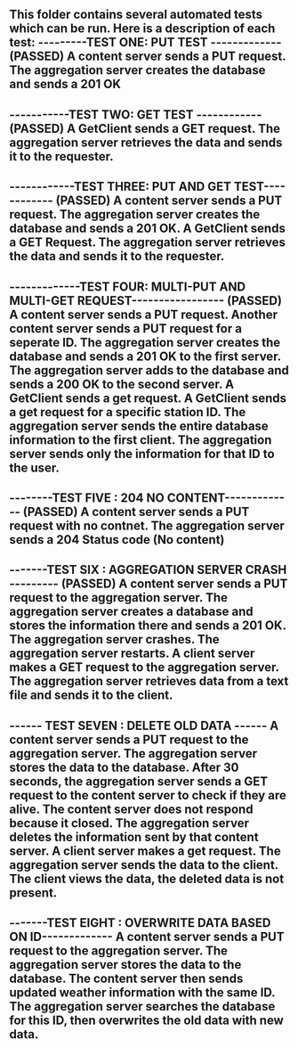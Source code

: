 This folder contains several automated tests which can be run. Here is a description of each test:
---------TEST ONE: PUT TEST ------------- (PASSED)
A content server sends a PUT request.
The aggregation server creates the database and sends a 201 OK
-------------------------------------------

-----------TEST TWO: GET TEST ------------ (PASSED)
A GetClient sends a GET request.
The aggregation server retrieves the data and sends it to the requester.
-------------------------------------------------------------------

------------TEST THREE: PUT AND GET TEST------------ (PASSED)
A content server sends a PUT request.
The aggregation server creates the database and sends a 201 OK.
A GetClient sends a GET Request.
The aggregation server retrieves the data and sends it to the requester.
---------------------------------------------------------------------

-------------TEST FOUR: MULTI-PUT AND MULTI-GET REQUEST----------------- (PASSED)
A content server sends a PUT request.
Another content server sends a PUT request for a seperate ID.
The aggregation server creates the database and sends a 201 OK to the first server.
The aggregation server adds to the database and sends a 200 OK to the second server.
A GetClient sends a get request.
A GetClient sends a get request for a specific station ID. 
The aggregation server sends the entire database information to the first client.
The aggregation server sends only the information for that ID to the user. 
------------------------------------------------------

--------TEST FIVE : 204 NO CONTENT------------- (PASSED)
A content server sends a PUT request with no contnet.
The aggregation server sends a 204 Status code (No content)
------------------------------------------------

-------TEST SIX : AGGREGATION SERVER CRASH --------- (PASSED)
A content server sends a PUT request to the aggregation server.
The aggregation server creates a database and stores the information there and sends a 201 OK.
The aggregation server crashes.
The aggregation server restarts.
A client server makes a GET request to the aggregation server.
The aggregation server retrieves data from a text file and sends it to the client.
---------------------------------------------------------------------------------

------ TEST SEVEN : DELETE OLD DATA ------ 
A content server sends a PUT request to the aggregation server.
The aggregation server stores the data to the database.
After 30 seconds, the aggregation server sends a GET request to the content server to check if they are alive. 
The content server does not respond because it closed. 
The aggregation server deletes the information sent by that content server.
A client server makes a get request.
The aggregation server sends the data to the client.
The client views the data, the deleted data is not present.
--------------------------------------------------------------------

-------TEST EIGHT : OVERWRITE DATA BASED ON ID-------------
A content server sends a PUT request to the aggregation server.
The aggregation server stores the data to the database.
The content server then sends updated weather information with the same ID.
The aggregation server searches the database for this ID, then overwrites the old data with new data. 
----------------------------------------------------------------------------